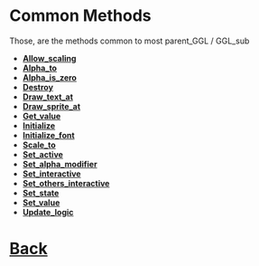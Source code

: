 # Common Methods

Those, are the methods common to most parent_GGL / GGL_sub

- **[Allow_scaling](https://github.com/Ced30/GML-GUI-Library-GGL-Documentation/blob/main/API/GGL_Common/Allow_scaling.md)**
- **[Alpha_to](https://github.com/Ced30/GML-GUI-Library-GGL-Documentation/blob/main/API/GGL_Common/Alpha_to.md)**
- **[Alpha_is_zero](https://github.com/Ced30/GML-GUI-Library-GGL-Documentation/blob/main/API/GGL_Common/Alpha_is_zero.md)**
- **[Destroy](https://github.com/Ced30/GML-GUI-Library-GGL-Documentation/blob/main/API/GGL_Common/Destroy.md)**
- **[Draw_text_at](https://github.com/Ced30/GML-GUI-Library-GGL-Documentation/blob/main/API/GGL_Common/Draw_text_at.md)**
- **[Draw_sprite_at](https://github.com/Ced30/GML-GUI-Library-GGL-Documentation/blob/main/API/GGL_Common/Draw_sprite_at.md)**
- **[Get_value](https://github.com/Ced30/GML-GUI-Library-GGL-Documentation/blob/main/API/GGL_Common/Get_value.md)**
- **[Initialize](https://github.com/Ced30/GML-GUI-Library-GGL-Documentation/blob/main/API/GGL_Common/Initialize.md)**
- **[Initialize_font](https://github.com/Ced30/GML-GUI-Library-GGL-Documentation/blob/main/API/GGL_Common/Initialize_font.md)**
- **[Scale_to](https://github.com/Ced30/GML-GUI-Library-GGL-Documentation/blob/main/API/GGL_Common/Scale_to.md)**
- **[Set_active](https://github.com/Ced30/GML-GUI-Library-GGL-Documentation/blob/main/API/GGL_Common/Set_active.md)**
- **[Set_alpha_modifier](https://github.com/Ced30/GML-GUI-Library-GGL-Documentation/blob/main/API/GGL_Common/Set_alpha_modifier.md)**
- **[Set_interactive](https://github.com/Ced30/GML-GUI-Library-GGL-Documentation/blob/main/API/GGL_Common/Set_interactive.md)**
- **[Set_others_interactive](https://github.com/Ced30/GML-GUI-Library-GGL-Documentation/blob/main/API/GGL_Common/Set_others_interactive.md)**
- **[Set_state](https://github.com/Ced30/GML-GUI-Library-GGL-Documentation/blob/main/API/GGL_Common/Draw_text_at.md)**
- **[Set_value](https://github.com/Ced30/GML-GUI-Library-GGL-Documentation/blob/main/API/GGL_Common/Set_value.md)**
- **[Update_logic](https://github.com/Ced30/GML-GUI-Library-GGL-Documentation/blob/main/API/GGL_Common/Update_logic.md)**

# [Back](https://github.com/Ced30/GML-GUI-Library-GGL-Documentation/blob/main/README.md)
